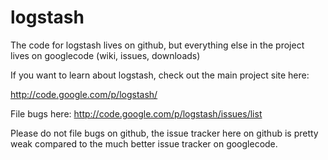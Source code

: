 # logstash

The code for logstash lives on github, but everything else in the project lives
on googlecode (wiki, issues, downloads)

If you want to learn about logstash, check out the main project site here:

http://code.google.com/p/logstash/

File bugs here: http://code.google.com/p/logstash/issues/list

Please do not file bugs on github, the issue tracker here on github is pretty
weak compared to the much better issue tracker on googlecode.
